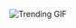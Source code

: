 
<!-- GIF_SECTION -->
![Trending GIF](https://media1.giphy.com/media/v1.Y2lkPThiYjIxNzcyZmE4aTJidWNpZWQ2ajY3cWpxczB2c2VkeXhmbmNubWI1NTJ2b2Z6ZyZlcD12MV9naWZzX3NlYXJjaCZjdD1n/zOvBKUUEERdNm/giphy.gif)
<!-- END_GIF_SECTION -->
